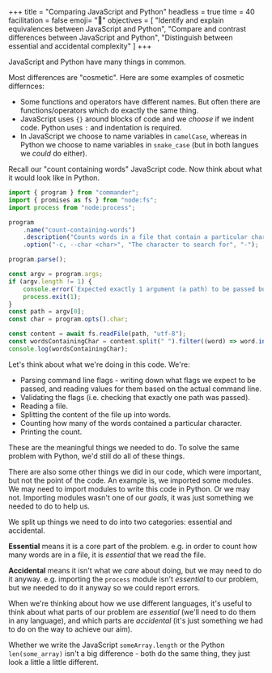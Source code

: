 +++
title = "Comparing JavaScript and Python"
headless = true
time = 40
facilitation = false
emoji= "📖"
objectives = [
    "Identify and explain equivalences between JavaScript and Python",
    "Compare and contrast differences between JavaScript and Python",
    "Distinguish between essential and accidental complexity"
]
+++

JavaScript and Python have many things in common.

Most differences are "cosmetic". Here are some examples of cosmetic differnces:
* Some functions and operators have different names. But often there are functions/operators which do exactly the same thing.
* JavaScript uses `{}` around blocks of code and we _choose_ if we indent code. Python uses `:` and indentation is required.
* In JavaScript we choose to name variables in `camelCase`, whereas in Python we choose to name variables in `snake_case` (but in both langues we _could_ do either).

Recall our "count containing words" JavaScript code. Now think about what it would look like in Python.

```js
import { program } from "commander";
import { promises as fs } from "node:fs";
import process from "node:process";

program
    .name("count-containing-words")
    .description("Counts words in a file that contain a particular character")
    .option("-c, --char <char>", "The character to search for", "-");

program.parse();

const argv = program.args;
if (argv.length != 1) {
    console.error(`Expected exactly 1 argument (a path) to be passed but got ${argv.length}.`);
    process.exit(1);
}
const path = argv[0];
const char = program.opts().char;

const content = await fs.readFile(path, "utf-8");
const wordsContainingChar = content.split(" ").filter((word) => word.indexOf(char) > -1).length;
console.log(wordsContainingChar);
```

Let's think about what we're doing in this code. We're:
* Parsing command line flags - writing down what flags we expect to be passed, and reading values for them based on the actual command line.
* Validating the flags (i.e. checking that exactly one path was passed).
* Reading a file.
* Splitting the content of the file up into words.
* Counting how many of the words contained a particular character.
* Printing the count.

These are the meaningful things we needed to do. To solve the same problem with Python, we'd still do all of these things.

There are also some other things we did in our code, which were important, but not the point of the code. An example is, we imported some modules. We may need to import modules to write this code in Python. Or we may not. Importing modules wasn't one of our _goals_, it was just something we needed to do to help us.

We split up things we need to do into two categories: essential and accidental.

**Essential** means it is a core part of the problem. e.g. in order to count how many words are in a file, it is _essential_ that we read the file.

**Accidental** means it isn't what we _care_ about doing, but we may need to do it anyway. e.g. importing the `process` module isn't _essential_ to our problem, but we needed to do it anyway so we could report errors.

When we're thinking about how we use different languages, it's useful to think about what parts of our problem are _essential_ (we'll need to do them in any language), and which parts are _accidental_ (it's just something we had to do on the way to achieve our aim).

Whether we write the JavaScript `someArray.length` or the Python `len(some_array)` isn't a big difference - both do the same thing, they just look a little a little different.
